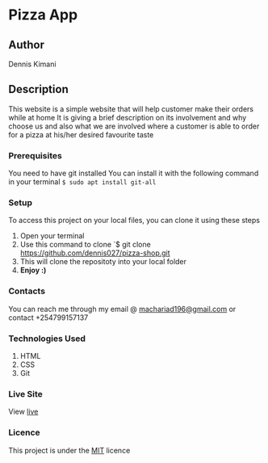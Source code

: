 # Pizza App
## Author
Dennis Kimani
## Description
This website is a simple website that will help customer make their orders while at home 
It is giving a brief description on its involvement and why choose us and also what we are involved where a customer is able to order for a pizza at his/her desired favourite taste
### Prerequisites
You need to have git installed
You can install it with the following command in your terminal
`$ sudo apt install git-all`
### Setup
To access this project on your local files, you can clone it using these steps
1. Open your terminal
1. Use this command to clone `$ git clone https://github.com/dennis027/pizza-shop.git
1. This will clone the repositoty into your local folder
1. __Enjoy :)__
### Contacts
You can reach me through my email @ machariad196@gmail.com or contact +254799157137
### Technologies Used
1. HTML
1. CSS
1. Git
### Live Site
View [live](https://dennis027.github.io/pizza-shop/)
### Licence
This project is under the  [MIT](LICENSE) licence